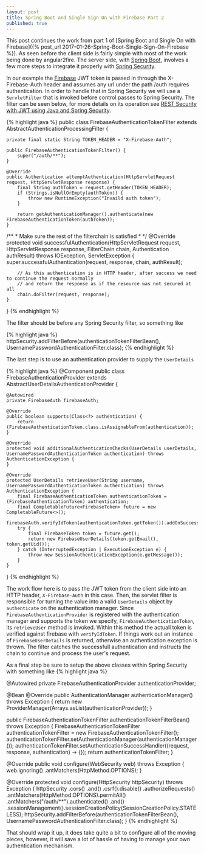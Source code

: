 ```yaml
---
layout: post
title: Spring Boot and Single Sign On with Firebase Part 2
published: true
---
```


This post continues the work from part 1 of 
[Spring Boot and Single On with Firebase]({% post_url 2017-01-26-Spring-Boot-Single-Sign-On-Firebase %}).
As seen before the client side is fairly simple with most of the work
being done by angular2fire.  The server side, with [Spring Boot](https://projects.spring.io/spring-boot/), 
involves a few more steps to integrate it properly with
[Spring Security](https://projects.spring.io/spring-security/).

In our example the [Firebase](https://firebase.google.com/) JWT token is passed in through the
X-Firebase-Auth header and assumes any url under the path /auth requires authentication. 
In order to handle that in Spring
Security we will use a ```ServletFilter``` that is invoked
before control passes to Spring Security.  The filter can be seen below,
for more details on its operation see [REST Security with JWT using Java and Spring Security](https://www.toptal.com/java/rest-security-with-jwt-spring-security-and-java).

{% highlight java %}
public class FirebaseAuthenticationTokenFilter extends AbstractAuthenticationProcessingFilter {

    private final static String TOKEN_HEADER = "X-Firebase-Auth";

    public FirebaseAuthenticationTokenFilter() {
        super("/auth/**");
    }
    
    @Override
    public Authentication attemptAuthentication(HttpServletRequest request, HttpServletResponse response) {
        final String authToken = request.getHeader(TOKEN_HEADER);
        if (Strings.isNullOrEmpty(authToken)) {
            throw new RuntimeException("Invaild auth token");
        }

        return getAuthenticationManager().authenticate(new FirebaseAuthenticationToken(authToken));
    }
    
  /**
     * Make sure the rest of the filterchain is satisfied
     *
    */
    @Override
    protected void successfulAuthentication(HttpServletRequest request, HttpServletResponse response, FilterChain chain, Authentication authResult)
            throws IOException, ServletException {
        super.successfulAuthentication(request, response, chain, authResult);

        // As this authentication is in HTTP header, after success we need to continue the request normally
        // and return the response as if the resource was not secured at all
        chain.doFilter(request, response);
    }
}
{% endhighlight %}

The filter should be before any Spring Security filter, so something like

{% highlight java %}
httpSecurity.addFilterBefore(authenticationTokenFilterBean(), UsernamePasswordAuthenticationFilter.class);
{% endhighlight %}

The last step is to use an authentication provider to supply the ```UserDetails```

{% highlight java %}
@Component
public class FirebaseAuthenticationProvider extends AbstractUserDetailsAuthenticationProvider {

    @Autowired
    private FirebaseAuth firebaseAuth;

    @Override
    public boolean supports(Class<?> authentication) {
        return (FirebaseAuthenticationToken.class.isAssignableFrom(authentication));
    }

    @Override
    protected void additionalAuthenticationChecks(UserDetails userDetails, UsernamePasswordAuthenticationToken authentication) throws AuthenticationException {
    }

    @Override
    protected UserDetails retrieveUser(String username, UsernamePasswordAuthenticationToken authentication) throws AuthenticationException {
        final FirebaseAuthenticationToken authenticationToken = (FirebaseAuthenticationToken) authentication;
        final CompletableFuture<FirebaseToken> future = new CompletableFuture<>();
        firebaseAuth.verifyIdToken(authenticationToken.getToken()).addOnSuccessListener(future::complete);
        try {
            final FirebaseToken token = future.get();
            return new FirebaseUserDetails(token.getEmail(), token.getUid());
        } catch (InterruptedException | ExecutionException e) {
            throw new SessionAuthenticationException(e.getMessage());
        }
    }
}
{% endhighlight %}

The work flow here is to pass the JWT token from the client side into an HTTP header, ```X-Firebase-Auth``` in this case.
Then, the servlet filter is responsible for turning the value into a valid ```UserDetails``` object by ```authenticate``` on the
authentication manager.   Since ```FirebaseAuthenticationProvider``` is registered with the authentication manager and supports
the token we specify, ```FirebaseAuthenticationToken```, its ```retrieveUser``` method is invoked.  Within this method the actuall
token is verified against firebase with ```verifyIdToken```.  If things work out an instance of ```FirebaseUserDetails``` is returned,
otherwise an authentication exception is thrown.  The filter catches the successfull authentication and instructs the chain to continue
and process the user's request.

As a final step be sure to setup the above classes within Spring Security with something like
{% highlight java %}
   
@Autowired
private FirebaseAuthenticationProvider authenticationProvider;

@Bean
@Override
public AuthenticationManager authenticationManager() throws Exception {
    return new ProviderManager(Arrays.asList(authenticationProvider));
}


public FirebaseAuthenticationTokenFilter authenticationTokenFilterBean() throws Exception {
    FirebaseAuthenticationTokenFilter authenticationTokenFilter = new FirebaseAuthenticationTokenFilter();
    authenticationTokenFilter.setAuthenticationManager(authenticationManager());
    authenticationTokenFilter.setAuthenticationSuccessHandler((request, response, authentication) -> {});
    return authenticationTokenFilter;
}

@Override
public void configure(WebSecurity web) throws Exception {
    web.ignoring()
        .antMatchers(HttpMethod.OPTIONS);
}

@Override
protected void configure(HttpSecurity httpSecurity) throws Exception {
    httpSecurity
            .cors()
            .and()
            .csrf().disable()
            .authorizeRequests()
                .antMatchers(HttpMethod.OPTIONS).permitAll()
                .antMatchers("/auth/**").authenticated()
            .and()
            .sessionManagement().sessionCreationPolicy(SessionCreationPolicy.STATELESS);
    httpSecurity.addFilterBefore(authenticationTokenFilterBean(), UsernamePasswordAuthenticationFilter.class);
}
{% endhighlight %}

That should wrap it up, it does take quite a bit to configure all of the moving pieces, however, it will save a lot of hassle
of having to manage your own authentication mechanism.
